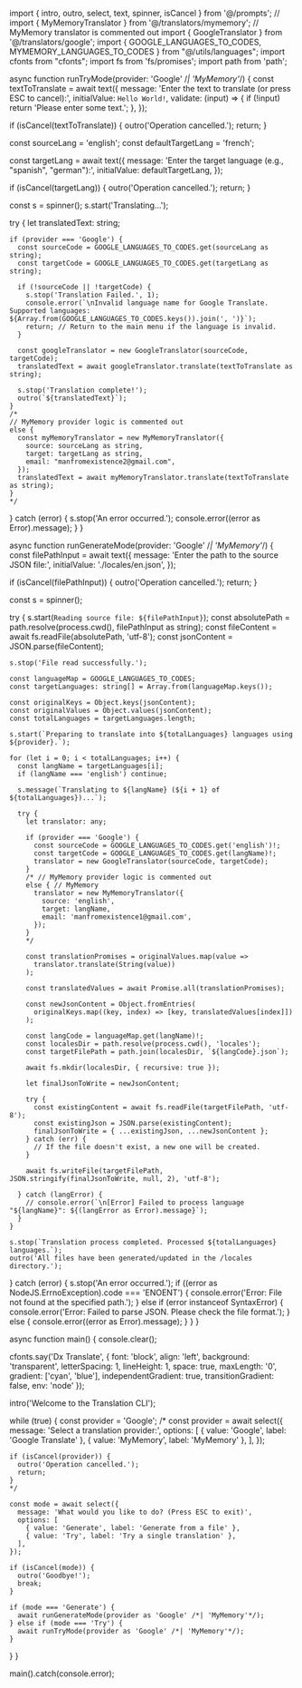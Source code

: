 import { intro, outro, select, text, spinner, isCancel } from '@/prompts';
// import { MyMemoryTranslator } from '@/translators/mymemory'; // MyMemory translator is commented out
import { GoogleTranslator } from '@/translators/google';
import { GOOGLE_LANGUAGES_TO_CODES, MYMEMORY_LANGUAGES_TO_CODES } from "@/utils/languages";
import cfonts from "cfonts";
import fs from 'fs/promises';
import path from 'path';

async function runTryMode(provider: 'Google' /*| 'MyMemory'*/) {
  const textToTranslate = await text({
    message: 'Enter the text to translate (or press ESC to cancel):',
    initialValue: `Hello World!`,
    validate: (input) => {
      if (!input) return 'Please enter some text.';
    },
  });

  if (isCancel(textToTranslate)) {
    outro('Operation cancelled.');
    return;
  }

  const sourceLang = 'english';
  const defaultTargetLang = 'french';

  const targetLang = await text({
    message: 'Enter the target language (e.g., "spanish", "german"):',
    initialValue: defaultTargetLang,
  });


  if (isCancel(targetLang)) {
    outro('Operation cancelled.');
    return;
  }

  const s = spinner();
  s.start('Translating...');

  try {
    let translatedText: string;

    if (provider === 'Google') {
      const sourceCode = GOOGLE_LANGUAGES_TO_CODES.get(sourceLang as string);
      const targetCode = GOOGLE_LANGUAGES_TO_CODES.get(targetLang as string);

      if (!sourceCode || !targetCode) {
        s.stop('Translation Failed.', 1);
        console.error(`\nInvalid language name for Google Translate. Supported languages: ${Array.from(GOOGLE_LANGUAGES_TO_CODES.keys()).join(', ')}`);
        return; // Return to the main menu if the language is invalid.
      }

      const googleTranslator = new GoogleTranslator(sourceCode, targetCode);
      translatedText = await googleTranslator.translate(textToTranslate as string);

      s.stop('Translation complete!');
      outro(`${translatedText}`);
    }
    /*
    // MyMemory provider logic is commented out
    else {
      const myMemoryTranslator = new MyMemoryTranslator({
        source: sourceLang as string,
        target: targetLang as string,
        email: "manfromexistence2@gmail.com",
      });
      translatedText = await myMemoryTranslator.translate(textToTranslate as string);
    }
    */

  } catch (error) {
    s.stop('An error occurred.');
    console.error((error as Error).message);
  }
}

async function runGenerateMode(provider: 'Google' /*| 'MyMemory'*/) {
  const filePathInput = await text({
    message: 'Enter the path to the source JSON file:',
    initialValue: './locales/en.json',
  });

  if (isCancel(filePathInput)) {
    outro('Operation cancelled.');
    return;
  }

  const s = spinner();

  try {
    s.start(`Reading source file: ${filePathInput}`);
    const absolutePath = path.resolve(process.cwd(), filePathInput as string);
    const fileContent = await fs.readFile(absolutePath, 'utf-8');
    const jsonContent = JSON.parse(fileContent);

    s.stop('File read successfully.');

    const languageMap = GOOGLE_LANGUAGES_TO_CODES;
    const targetLanguages: string[] = Array.from(languageMap.keys());

    const originalKeys = Object.keys(jsonContent);
    const originalValues = Object.values(jsonContent);
    const totalLanguages = targetLanguages.length;

    s.start(`Preparing to translate into ${totalLanguages} languages using ${provider}.`);

    for (let i = 0; i < totalLanguages; i++) {
      const langName = targetLanguages[i];
      if (langName === 'english') continue;

      s.message(`Translating to ${langName} (${i + 1} of ${totalLanguages})...`);

      try {
        let translator: any;

        if (provider === 'Google') {
          const sourceCode = GOOGLE_LANGUAGES_TO_CODES.get('english')!;
          const targetCode = GOOGLE_LANGUAGES_TO_CODES.get(langName)!;
          translator = new GoogleTranslator(sourceCode, targetCode);
        }
        /* // MyMemory provider logic is commented out
        else { // MyMemory
          translator = new MyMemoryTranslator({
            source: 'english',
            target: langName,
            email: 'manfromexistence1@gmail.com',
          });
        }
        */

        const translationPromises = originalValues.map(value =>
          translator.translate(String(value))
        );

        const translatedValues = await Promise.all(translationPromises);

        const newJsonContent = Object.fromEntries(
          originalKeys.map((key, index) => [key, translatedValues[index]])
        );

        const langCode = languageMap.get(langName)!;
        const localesDir = path.resolve(process.cwd(), 'locales');
        const targetFilePath = path.join(localesDir, `${langCode}.json`);

        await fs.mkdir(localesDir, { recursive: true });

        let finalJsonToWrite = newJsonContent;

        try {
          const existingContent = await fs.readFile(targetFilePath, 'utf-8');
          const existingJson = JSON.parse(existingContent);
          finalJsonToWrite = { ...existingJson, ...newJsonContent };
        } catch (err) {
          // If the file doesn't exist, a new one will be created.
        }

        await fs.writeFile(targetFilePath, JSON.stringify(finalJsonToWrite, null, 2), 'utf-8');

      } catch (langError) {
        // console.error(`\n[Error] Failed to process language "${langName}": ${(langError as Error).message}`);
      }
    }

    s.stop(`Translation process completed. Processed ${totalLanguages} languages.`);
    outro('All files have been generated/updated in the /locales directory.');

  } catch (error) {
    s.stop('An error occurred.');
    if ((error as NodeJS.ErrnoException).code === 'ENOENT') {
      console.error('Error: File not found at the specified path.');
    } else if (error instanceof SyntaxError) {
      console.error('Error: Failed to parse JSON. Please check the file format.');
    } else {
      console.error((error as Error).message);
    }
  }
}

async function main() {
  console.clear();

  cfonts.say('Dx Translate', {
    font: 'block',
    align: 'left',
    background: 'transparent',
    letterSpacing: 1,
    lineHeight: 1,
    space: true,
    maxLength: '0',
    gradient: ['cyan', 'blue'],
    independentGradient: true,
    transitionGradient: false,
    env: 'node'
  });

  intro('Welcome to the Translation CLI');

  while (true) {
    const provider = 'Google';
    /*
    const provider = await select({
      message: 'Select a translation provider:',
      options: [
        { value: 'Google', label: 'Google Translate' },
        { value: 'MyMemory', label: 'MyMemory' },
      ],
    });

    if (isCancel(provider)) {
      outro('Operation cancelled.');
      return;
    }
    */

    const mode = await select({
      message: 'What would you like to do? (Press ESC to exit)',
      options: [
        { value: 'Generate', label: 'Generate from a file' },
        { value: 'Try', label: 'Try a single translation' },
      ],
    });

    if (isCancel(mode)) {
      outro('Goodbye!');
      break;
    }

    if (mode === 'Generate') {
      await runGenerateMode(provider as 'Google' /*| 'MyMemory'*/);
    } else if (mode === 'Try') {
      await runTryMode(provider as 'Google' /*| 'MyMemory'*/);
    }
  }
}

main().catch(console.error);
